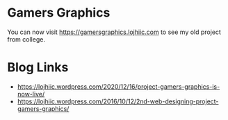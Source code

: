 # Gamers Graphics
You can now visit https://gamersgraphics.lojhiic.com to see my old project from college.

# Blog Links
- https://lojhiic.wordpress.com/2020/12/16/project-gamers-graphics-is-now-live/
- https://lojhiic.wordpress.com/2016/10/12/2nd-web-designing-project-gamers-graphics/